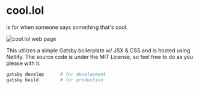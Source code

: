 # cool.lol
is for when someone says something that's cool.

![cool.lol web page](https://i.imgur.com/zdw0dJX.jpg)

This utilizes a simple Gatsby boilerplate w/ JSX & CSS and is hosted using Netlify. The source code is under the MIT License, so feel free to do as you please with it.
```bash
gatsby develop      # for development
gatsby build        # for production
```
